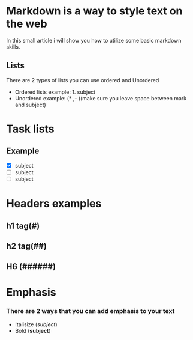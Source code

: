 # Markdown is a way to style text on the web

In this small article i will show you how to utilize some basic markdown skills.

## Lists

There are 2 types of lists you can use ordered and Unordered
* Ordered lists example: 1. subject
* Unordered example: (* ,- )(make sure you leave space between mark and subject)

# Task lists 
## Example

- [x] subject
- [ ] subject
- [ ] subject

# Headers examples

## h1 tag(#)
## h2 tag(##)
## H6 (######)

# Emphasis
### There are 2 ways that you can add emphasis to your text 
* Italisize (*subject*)
* Bold (**subject**)



